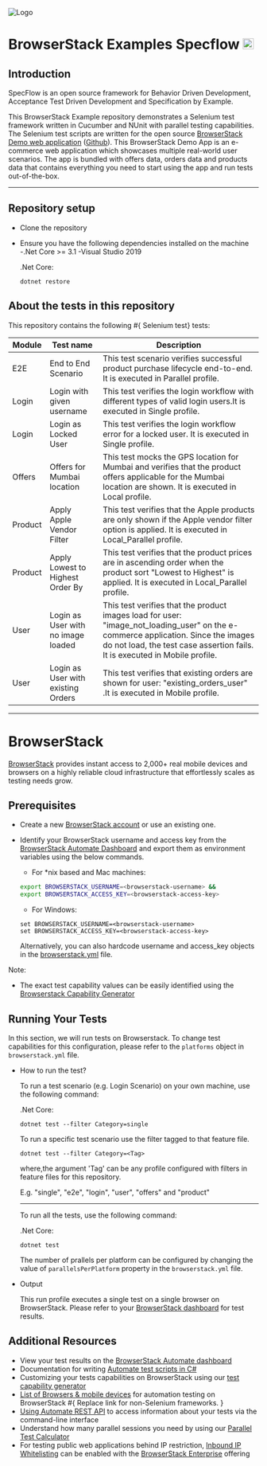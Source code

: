 ![Logo](https://www.browserstack.com/images/static/header-logo.jpg)

# BrowserStack Examples Specflow <a href="https://specflow.org/"><img src="https://www.specflow.org/wp-content/uploads/2016/07/SF_Logo.png" alt="Specflow" height="22" alt="Behavior Driven Development for .NET" /></a>

## Introduction

SpecFlow is an open source framework for Behavior Driven Development, Acceptance Test Driven Development and Specification by Example.

This BrowserStack Example repository demonstrates a Selenium test framework written in Cucumber and NUnit with parallel testing capabilities. The Selenium test scripts are written for the open source [BrowserStack Demo web application](https://bstackdemo.com) ([Github](https://github.com/browserstack/browserstack-demo-app)). This BrowserStack Demo App is an e-commerce web application which showcases multiple real-world user scenarios. The app is bundled with offers data, orders data and products data that contains everything you need to start using the app and run tests out-of-the-box.

---

## Repository setup

-   Clone the repository

-   Ensure you have the following dependencies installed on the machine
    -.Net Core >= 3.1
    -Visual Studio 2019

    .Net Core:

    ```
    dotnet restore
    ```

## About the tests in this repository

This repository contains the following #{ Selenium test} tests:

| Module  | Test name                          | Description                                                                                                                                                                                                      |
| ------- | ---------------------------------- | ---------------------------------------------------------------------------------------------------------------------------------------------------------------------------------------------------------------- |
| E2E     | End to End Scenario                | This test scenario verifies successful product purchase lifecycle end-to-end. It is executed in Parallel profile.                                                                                                |
| Login   | Login with given username          | This test verifies the login workflow with different types of valid login users.It is executed in Single profile.                                                                                                |
| Login   | Login as Locked User               | This test verifies the login workflow error for a locked user. It is executed in Single profile.                                                                                                                 |
| Offers  | Offers for Mumbai location         | This test mocks the GPS location for Mumbai and verifies that the product offers applicable for the Mumbai location are shown. It is executed in Local profile.                                                  |
| Product | Apply Apple Vendor Filter          | This test verifies that the Apple products are only shown if the Apple vendor filter option is applied. It is executed in Local_Parallel profile.                                                                |
| Product | Apply Lowest to Highest Order By   | This test verifies that the product prices are in ascending order when the product sort "Lowest to Highest" is applied. It is executed in Local_Parallel profile.                                                |
| User    | Login as User with no image loaded | This test verifies that the product images load for user: "image_not_loading_user" on the e-commerce application. Since the images do not load, the test case assertion fails. It is executed in Mobile profile. |
| User    | Login as User with existing Orders | This test verifies that existing orders are shown for user: "existing_orders_user" .It is executed in Mobile profile.                                                                                            |

---
# BrowserStack

[BrowserStack](https://browserstack.com) provides instant access to 2,000+ real mobile devices and browsers on a highly reliable cloud infrastructure that effortlessly scales as testing needs grow.

## Prerequisites

-   Create a new [BrowserStack account](https://www.browserstack.com/users/sign_up) or use an existing one.
-   Identify your BrowserStack username and access key from the [BrowserStack Automate Dashboard](https://automate.browserstack.com/) and export them as environment variables using the below commands.

    -   For \*nix based and Mac machines:

    ```sh
    export BROWSERSTACK_USERNAME=<browserstack-username> &&
    export BROWSERSTACK_ACCESS_KEY=<browserstack-access-key>
    ```

    -   For Windows:

    ```shell
    set BROWSERSTACK_USERNAME=<browserstack-username>
    set BROWSERSTACK_ACCESS_KEY=<browserstack-access-key>
    ```

    Alternatively, you can also hardcode username and access_key objects in the [browserstack.yml](browserstack_examples_specflowplus/browserstack.yml) file.

Note:

-   The exact test capability values can be easily identified using the [Browserstack Capability Generator](https://browserstack.com/automate/capabilities)

## Running Your Tests

In this section, we will run tests on Browserstack. To change test capabilities for this configuration, please refer to the `platforms` object in `browserstack.yml` file.

-   How to run the test?

    To run a test scenario (e.g. Login Scenario) on your own machine, use the following command:

    .Net Core:

    ```
    dotnet test --filter Category=single
    ```

    To run a specific test scenario use the filter tagged to that feature file.

    ```
    dotnet test --filter Category=<Tag>
    ```

    where,the argument 'Tag' can be any profile configured with filters in feature files for this repository.

    E.g. "single", "e2e", "login", "user", "offers" and "product"

    ---

    To run all the tests, use the following command:

    .Net Core:

    ```
    dotnet test
    ```

    The number of prallels per platform can be configured by changing the value of `parallelsPerPlatform` property in the `browserstack.yml` file.

-   Output

    This run profile executes a single test on a single browser on BrowserStack. Please refer to your [BrowserStack dashboard](https://automate.browserstack.com/) for test results.

## Additional Resources

-   View your test results on the [BrowserStack Automate dashboard](https://www.browserstack.com/automate)
-   Documentation for writing [Automate test scripts in C#](https://www.browserstack.com/docs/automate/selenium/getting-started/c-sharp)
-   Customizing your tests capabilities on BrowserStack using our [test capability generator](https://www.browserstack.com/automate/capabilities)
-   [List of Browsers & mobile devices](https://www.browserstack.com/list-of-browsers-and-platforms?product=automate) for automation testing on BrowserStack #{ Replace link for non-Selenium frameworks. }
-   [Using Automate REST API](https://www.browserstack.com/automate/rest-api) to access information about your tests via the command-line interface
-   Understand how many parallel sessions you need by using our [Parallel Test Calculator](https://www.browserstack.com/automate/parallel-calculator?ref=github)
-   For testing public web applications behind IP restriction, [Inbound IP Whitelisting](https://www.browserstack.com/local-testing/inbound-ip-whitelisting) can be enabled with the [BrowserStack Enterprise](https://www.browserstack.com/enterprise) offering